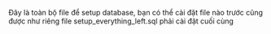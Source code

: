 Đây là toàn bộ file để setup database, bạn có thể cài đặt file nào trước cũng được như riêng file setup_everything_left.sql phải cài đặt cuối cùng
